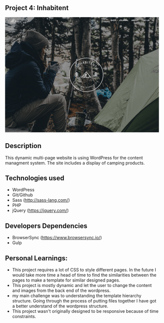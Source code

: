 ## Project 4: Inhabitent 
![Inhabitent Screenshot](themes/inhabitent/images/screenshot.png)
## Description
This dynamic multi-page website is using WordPress for the content managment system. The site includes a display of camping products. 

## Technologies used
* WordPress
* Git/Github
* Sass (http://sass-lang.com/)
* PHP
* jQuery (https://jquery.com/)



## Developers Dependencies
* BrowserSync (https://www.browsersync.io/)
* Gulp


## Personal Learnings:
- This project requires a lot of CSS to style different pages. In the future I would take more time a head of time to find the similarities between the pages to make a template for similar designed pages.
- This project is mostly dynamic and let the user to change the content and images from the back end of the wordpress. 
- my main challenge was to understanding the template hierarchy
structure. Going through the process of putting files together I have got a better understand of the wordpress structure.
- This project wasn't originally designed to be responsive because of time constraints.


